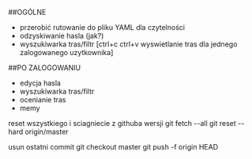  ##OGÓLNE
- przerobić rutowanie do pliku YAML dla czytelności 
- odzyskiwanie hasla (jak?)
- wyszukiwarka tras/filtr [ctrl+c ctrl+v wyswietlanie tras dla jednego zalogowanego uzytkownika]

##PO ZALOGOWANIU
- edycja hasla
- wyszukiwarka tras/filtr
- ocenianie tras
- memy

reset wszystkiego i sciagniecie z githuba wersji
git fetch --all
git reset --hard origin/master

usun ostatni commit
git checkout master
git push -f origin HEAD